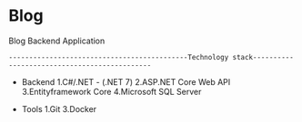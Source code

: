 # Blog
Blog Backend Application

    --------------------------------------------Technology stack---------------------------------------------
- Backend
  1.C#/.NET - (.NET 7)
  2.ASP.NET Core Web API
  3.Entityframework Core
  4.Microsoft SQL Server
    
- Tools
  1.Git
  3.Docker
